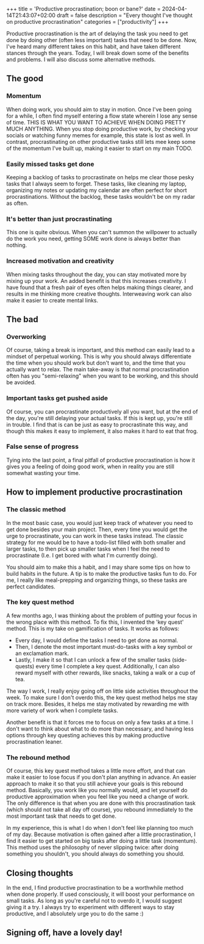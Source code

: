 +++
title = 'Productive procrastination; boon or bane?'
date = 2024-04-14T21:43:07+02:00
draft = false
description = "Every thought I've thought on productive procrastination"
categories = ["productivity"]
+++

Productive procrastination is the art of delaying the task you need to get done by doing other (often less important) tasks that need to be done. Now, I've heard many different takes on this habit, and have taken different stances through the years. Today, I will break down some of the benefits and problems. I will also discuss some alternative methods. 

## The good

### Momentum
When doing work, you should aim to stay in motion. Once I've been going for a while, I often find myself entering a flow state wherein I lose any sense of time. THIS IS WHAT YOU WANT TO ACHIEVE WHEN DOING PRETTY MUCH ANYTHING. When you stop doing productive work, by checking your socials or watching funny memes for example, this state is lost as well. In contrast, procrastinating on other productive tasks still lets mee keep some of the momentum I've built up, making it easier to start on my main TODO. 

### Easily missed tasks get done
Keeping a backlog of tasks to procrastinate on helps me clear those pesky tasks that I always seem to forget. These tasks, like cleaning my laptop, organizing my notes or updating my calendar are often perfect for short procrastinations. Without the backlog, these tasks wouldn't be on my radar as often. 

### It's better than just procrastinating
This one is quite obvious. When you can't summon the willpower to actually do the work you need, getting SOME work done is always better than nothing. 

### Increased motivation and creativity
When mixing tasks throughout the day, you can stay motivated more by mixing up your work. An added benefit is that this increases creativity. I have found that a fresh pair of eyes often helps making things clearer, and results in me thinking more creative thoughts. Interweaving work can also make it easier to create mental links. 

## The bad

### Overworking
Of course, taking a break is important, and this method can easily lead to a mindset of perpetual working. This is why you should always differentiate the time when you should work but don't want to, and the time that you actually want to relax. The main take-away is that normal procrastination often has you "semi-relaxing" when you want to be working, and this should be avoided. 

### Important tasks get pushed aside
Of course, you can procrastinate productively all you want, but at the end of the day, you're still delaying your actual tasks. If this is kept up, you're still in trouble. I find that is can be just as easy to procrastinate this way, and though this makes it easy to implement, it also makes it hard to eat that frog. 

### False sense of progress
Tying into the last point, a final pitfall of productive procrastination is how it gives you a feeling of doing good work, when in reality you are still somewhat wasting your time. 

## How to implement productive procrastination

### The classic method
In the most basic case, you would just keep track of whatever you need to get done besides your main project. Then, every time you would get the urge to procrastinate, you can work in these tasks instead. The classic strategy for me would be to have a todo-list filled with both smaller and larger tasks, to then pick up smaller tasks when I feel the need to procrastinate (I.e. I get bored with what I'm currently doing). 

You should aim to make this a habit, and I may share some tips on how to build habits in the future. A tip is to make the productive tasks fun to do. For me, I really like meal-prepping and organizing things, so these tasks are perfect candidates. 


### The key quest method
A few months ago, I was thinking about the problem of putting your focus in the wrong place with this method. To fix this, I invented the 'key quest' method. This is my take on gamification of tasks. It works as follows:

- Every day, I would define the tasks I need to get done as normal.
- Then, I denote the most important must-do-tasks with a key symbol or an exclamation mark.
- Lastly, I make it so that I can unlock a few of the smaller tasks (side-quests) every time I complete a key quest. Additionally, I can also reward myself with other rewards, like snacks, taking a walk or a cup of tea. 

The way I work, I really enjoy going off on little side activities throughout the week. To make sure I don't overdo this, the key quest method helps me stay on track more. Besides, it helps me stay motivated by rewarding me with more variety of work when I complete tasks. 

Another benefit is that it forces me to focus on only a few tasks at a time. I don't want to think about what to do more than necessary, and having less options through key questing achieves this by making productive procrastination leaner. 

### The rebound method
Of course, this key quest method takes a little more effort, and that can make it easier to lose focus if you don't plan anything in advance. An easier approach to make it so that you still achieve your goals is this rebound method. Basically, you work like you normally would, and let yourself do productive approximation when you feel like you need a change of work. The only difference is that when you are done with this procrastination task (which should not take all day off course), you rebound immediately to the most important task that needs to get done. 

In my experience, this is what I do when I don't feel like planning too much of my day. Because motivation is often gained after a little procrastination, I find it easier to get started on big tasks after doing a little task (momentum). This method uses the philosophy of never slipping twice: after doing something you shouldn't, you should always do something you should. 


## Closing thoughts
In the end, I find productive procrastination to be a worthwhile method when done properly. If used consciously, it will boost your performance on small tasks. As long as you're careful not to overdo it, I would suggest giving it a try. I always try to experiment with different ways to stay productive, and I absolutely urge you to do the same :)

## Signing off, have a lovely day!